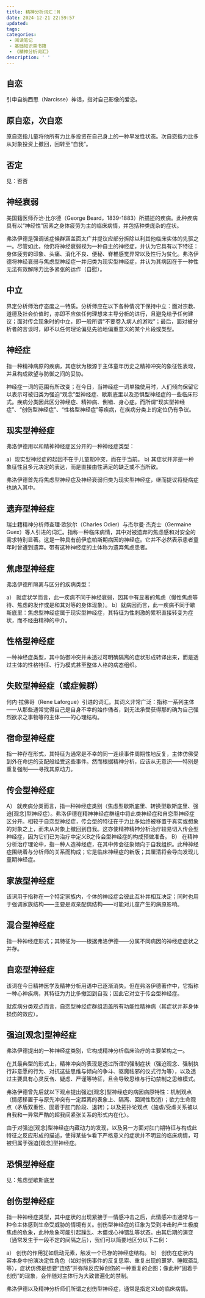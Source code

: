 ```yaml
---
title: 精神分析词汇：N
date: 2024-12-21 22:59:57
updated:
tags:
categories:
 - 阅读笔记
 - 基础知识类书籍
 - 《精神分析词汇》
description: ' '
---
```

## 自恋

引申自纳西思（Narcisse）神话，指对自己影像的爱恋。

## 原自恋，次自恋

原自恋指儿童将他所有力比多投资在自己身上的一种早发性状态。次自恋指力比多从对象投资上撤回，回转至“自我”。

## 否定

见：否否

## 神经衰弱

美国籍医师乔治·比尔德（George Beard，1839-1883）所描述的疾病。此种疾病具有以“神经性”因素之身体疲劳为主的临床病情，并包括种类庞杂的症状。

弗洛伊德是强调该症候群涵盖面太广并提议应部分拆除以利其他临床实体的先驱之一。尽管如此，他仍将神经衰弱视为一种自主的神经症，并认为它具有以下特征：身体疲劳的印象、头痛、消化不良、便秘、脊椎感觉异常以及性行为贫化。弗洛伊德将神经衰弱与焦虑型神经症一并归类为现实型神经症，并认为其病因在于一种性无法有效解除力比多紧张的运作（自慰）。

## 中立

界定分析师治疗态度之一特质。分析师应在以下各种情况下保持中立：面对宗教、道德及社会价值时，亦即不应依任何理想来主导分析的进行，且避免给予任何建议；面对传会现象时的中立，即一般所谓“不要卷入病人的游戏”；最后，面对被分析者的言谈时，即不以任何理论偏见先验地偏重意义的某个片段或类型。

## 神经症

指一种精神病原的疾病，其症状为根源于主体童年历史之精神冲突的象征性表现，并且构成欲望与防御之间的妥协。

神经症一词的范围有所改变；在今日，当神经症一词单独使用时，人们倾向保留它以表示可被归类为强迫“观念”型神经症、歇斯底里以及恐惧型神经症的一些临床形式。疾病分类因此区分神经症、精神病、倒错、身心症。而所谓“现实型神经症”、“创伤型神经症”、“性格型神经症”等疾病，在疾病分类上的定位仍有争议。

## 现实型神经症

弗洛伊德用以和精神神经症区分开的一种神经症类型：

a）现实型神经症的起因不在于儿童期冲突，而在于当前。
b) 其症状并非是一种象征性且多元决定的表达，而是直接由性满足的缺乏或不当所致。

弗洛伊德首先将焦虑型神经症及神经衰弱归类为现实型神经症，继而提议将疑病症也纳入其中。

## 遗弃型神经症

瑞士籍精神分析师查理·欧狄尔（Charles Odier）与杰尔曼·杰克士（Germaine Guex）等人引进的词汇。指称一种临床病情，其中对被遗弃的焦虑感和对安全的需求特别显著。这是一种具有前伊底帕斯期病因的神经症。它并不必然表示患者童年时曾遭到遗弃。带有这种神经症的主体称为遗弃焦虑患者。

## 焦虑型神经症

弗洛伊德所隔离与区分的疾病类型：

a） 就症状学而言，此一疾病不同于神经衰弱，因其中有显著的焦虑（慢性焦虑等待、焦虑的发作或是和其对等的身体现象）。
b）就病因而言，此一疾病不同于歇斯底里：焦虑型神经症属于现实型神经症，其特征为性刺激的累积直接转变为症状，而不经由精神的中介。

## 性格型神经症

一种神经症类型，其中防御冲突并未透过可明确隔离的症状形成转译出来，而是透过主体的性格特征、行为模式甚至整体人格的病态组织。

## 失败型神经症（或症候群）

何内·拉佛哥（Rene Laforgue）引进的词汇。其词义非常广泛：指称一系列主体——从那些通常觉得自己是自身不幸的始作俑者，到无法承受获得那的确为自己强烈欲求之事物等的主体——的心理结构。

## 宿命型神经症

指一种存在形式，其特征为通常是不幸的同一连续事件周期性地反复，主体仿佛受到外在命运的支配般经受这些事件。然而根据精神分析，应该从无意识——特别是重复强制——寻找其原动力。

## 传会型神经症

A） 就疾病分类而言，指一种神经症类别（焦虑型歇斯底里、转换型歇斯底里、强迫[观念]型神经症）。弗洛伊德在精神神经症群组中将此类神经症和自恋型神经症区分开。相较于自恋型神经症，传会型的特征在于力比多始终被移置于真实或想象的对象之上，而未从对象上撤回到自我。这亦使精神精神分析治疗较易切入传会型神经症，因为它们已为治疗中定义B之传会型神经症的构成预做准备。
B） 在精神分析治疗理论中，指一种人造神经症，在其中传会征象倾向于自我组织。此种神经症围绕着与分析师的关系而构成；它是临床神经症的新版；其厘清将会导向发现儿童期神经症。

## 家族型神经症

该词用于指称在一个特定家族内，个体的神经症会彼此互补并相互决定；同时也用于强调家族结构——主要是双亲配偶结构——可能对儿童产生的病原影响。

## 混合型神经症

指一种神经症形式；其特征为——根据弗洛伊德——分属不同病因的神经症症状之并存。

## 自恋型神经症

该词在今日精神医学及精神分析用语中已逐渐消失。但在弗洛伊德著作中，它指称一种心神疾病，其特征为力比多撤回到自我；因此它对立于传会型神经症。

就疾病分类观点而言，自恋型神经症群组涵盖所有功能性精神病（其症状并非身体损伤的效应）。

## 强迫[观念]型神经症

弗洛伊德提出的一种神经症类别，它构成精神分析临床治疗的主要架构之一。

在其最典型的形式上，精神冲突的表现是透过所谓的强制症状（强迫观念、强制执行非意愿的行为、对抗这些思维与倾向的争斗、驱魔祛邪的仪式行为等），以及透过主要具有心灵反刍、疑虑、严谨等特征，且会导致思维与行动禁制之思维模式。

弗洛伊德曾先后就以下观点提出强迫[观念]型神经症的病因病原特性：机制观点（情感移置于与原先冲突有一定距离的表象上、隔离、回溯性取消）；欲力生命观点（矛盾双重性、固着于肛门阶段、退转）；以及拓扑论观点（施虐/受虐关系被以自我和一异常严酷的超我间紧张关系的形式内在化）。

由于对强迫[观念]型神经症内藏动力的发现，以及另一方面对肛门期特征与构成此特征之反应形成的描述，使得某些乍看下严格意义的症状并不明显的临床病情，可被归属于强迫[观念]型神经症。

## 恐惧型神经症

见：焦虑型歇斯底里

## 创伤型神经症

指一种神经症类型，其中症状的出现紧接于一情感冲击之后，此情感冲击通常与一种令主体感到生命受威胁的情境有关。创伤型神经症的征象为受到冲击时产生极度焦虑的危象，此种危象可能引起躁乱、木僵或心神错乱等状态。由其后期的演变（通常发生于一段不定的间隔之后），我们可以简要地区分以下二例：

a） 创伤的作用犹如启动元素，触发一个已存的神经症结构。
b） 创伤在症状内容本身中扮演决定性角色（如对创伤事件的反复思索、重复出现的噩梦、睡眠紊乱等），症状仿佛是想要“连结”并弥除反应掉创伤的一种重复的企图；像此种“固着于创伤”的现象，会伴随对主体行为大致普遍化的禁制。

弗洛伊德以及精神分析师们所谓之创伤型神经症，通常是指定义b的临床病情。







